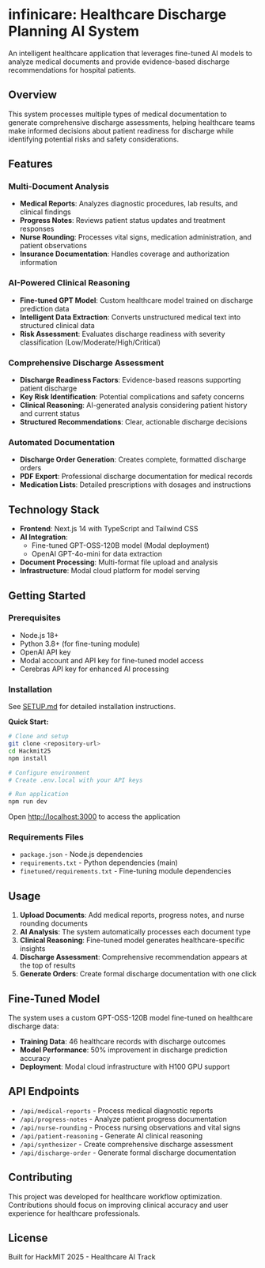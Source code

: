 # infinicare: Healthcare Discharge Planning AI System

An intelligent healthcare application that leverages fine-tuned AI models to analyze medical documents and provide evidence-based discharge recommendations for hospital patients.

## Overview

This system processes multiple types of medical documentation to generate comprehensive discharge assessments, helping healthcare teams make informed decisions about patient readiness for discharge while identifying potential risks and safety considerations.

## Features

### Multi-Document Analysis
- **Medical Reports**: Analyzes diagnostic procedures, lab results, and clinical findings
- **Progress Notes**: Reviews patient status updates and treatment responses  
- **Nurse Rounding**: Processes vital signs, medication administration, and patient observations
- **Insurance Documentation**: Handles coverage and authorization information

### AI-Powered Clinical Reasoning
- **Fine-tuned GPT Model**: Custom healthcare model trained on discharge prediction data
- **Intelligent Data Extraction**: Converts unstructured medical text into structured clinical data
- **Risk Assessment**: Evaluates discharge readiness with severity classification (Low/Moderate/High/Critical)

### Comprehensive Discharge Assessment
- **Discharge Readiness Factors**: Evidence-based reasons supporting patient discharge
- **Key Risk Identification**: Potential complications and safety concerns
- **Clinical Reasoning**: AI-generated analysis considering patient history and current status
- **Structured Recommendations**: Clear, actionable discharge decisions

### Automated Documentation
- **Discharge Order Generation**: Creates complete, formatted discharge orders
- **PDF Export**: Professional discharge documentation for medical records
- **Medication Lists**: Detailed prescriptions with dosages and instructions

## Technology Stack

- **Frontend**: Next.js 14 with TypeScript and Tailwind CSS
- **AI Integration**: 
  - Fine-tuned GPT-OSS-120B model (Modal deployment)
  - OpenAI GPT-4o-mini for data extraction
- **Document Processing**: Multi-format file upload and analysis
- **Infrastructure**: Modal cloud platform for model serving

## Getting Started

### Prerequisites
- Node.js 18+ 
- Python 3.8+ (for fine-tuning module)
- OpenAI API key
- Modal account and API key for fine-tuned model access
- Cerebras API key for enhanced AI processing

### Installation

See [SETUP.md](SETUP.md) for detailed installation instructions.

**Quick Start:**
```bash
# Clone and setup
git clone <repository-url>
cd Hackmit25
npm install

# Configure environment
# Create .env.local with your API keys

# Run application
npm run dev
```

Open [http://localhost:3000](http://localhost:3000) to access the application

### Requirements Files
- `package.json` - Node.js dependencies
- `requirements.txt` - Python dependencies (main)
- `finetuned/requirements.txt` - Fine-tuning module dependencies

## Usage

1. **Upload Documents**: Add medical reports, progress notes, and nurse rounding documents
2. **AI Analysis**: The system automatically processes each document type
3. **Clinical Reasoning**: Fine-tuned model generates healthcare-specific insights
4. **Discharge Assessment**: Comprehensive recommendation appears at the top of results
5. **Generate Orders**: Create formal discharge documentation with one click

## Fine-Tuned Model

The system uses a custom GPT-OSS-120B model fine-tuned on healthcare discharge data:
- **Training Data**: 46 healthcare records with discharge outcomes
- **Model Performance**: 50% improvement in discharge prediction accuracy
- **Deployment**: Modal cloud infrastructure with H100 GPU support

## API Endpoints

- `/api/medical-reports` - Process medical diagnostic reports
- `/api/progress-notes` - Analyze patient progress documentation  
- `/api/nurse-rounding` - Process nursing observations and vital signs
- `/api/patient-reasoning` - Generate AI clinical reasoning
- `/api/synthesizer` - Create comprehensive discharge assessment
- `/api/discharge-order` - Generate formal discharge documentation

## Contributing

This project was developed for healthcare workflow optimization. Contributions should focus on improving clinical accuracy and user experience for healthcare professionals.

## License

Built for HackMIT 2025 - Healthcare AI Track

